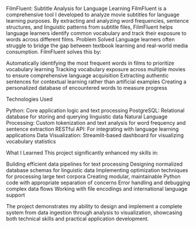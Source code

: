 FilmFluent: Subtitle Analysis for Language Learning
FilmFluent is a comprehensive tool I developed to analyze movie subtitles for language learning purposes. By extracting and analyzing word frequencies, sentence structures, and linguistic patterns from subtitle files, FilmFluent helps language learners identify common vocabulary and track their exposure to words across different films.
Problem Solved
Language learners often struggle to bridge the gap between textbook learning and real-world media consumption. FilmFluent solves this by:

Automatically identifying the most frequent words in films to prioritize vocabulary learning
Tracking vocabulary exposure across multiple movies to ensure comprehensive language acquisition
Extracting authentic sentences for contextual learning rather than artificial examples
Creating a personalized database of encountered words to measure progress

Technologies Used

Python: Core application logic and text processing
PostgreSQL: Relational database for storing and querying linguistic data
Natural Language Processing: Custom tokenization and text analysis for word frequency and sentence extraction
RESTful API: For integrating with language learning applications
Data Visualization: Streamlit-based dashboard for visualizing vocabulary statistics

What I Learned
This project significantly enhanced my skills in:

Building efficient data pipelines for text processing
Designing normalized database schemas for linguistic data
Implementing optimization techniques for processing large text corpora
Creating modular, maintainable Python code with appropriate separation of concerns
Error handling and debugging complex data flows
Working with file encodings and international language support

The project demonstrates my ability to design and implement a complete system from data ingestion through analysis to visualization, showcasing both technical skills and practical application development.
